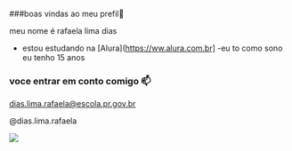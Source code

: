 ###boas vindas ao meu prefil🥰
  
meu nome é rafaela lima dias

- estou estudando na [Alura](https://ww.alura.com.br]
-eu to como sono
eu tenho 15 anos

### voce entrar em conto comigo 📫

dias.lima.rafaela@escola.pr.gov.br

@dias.lima.rafaela

![](https://media1.tenor.com/m/YqHLYJQD14UAAAAC/bubu-hulu.gif)
